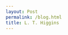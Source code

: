 ```yaml
---
layout: Post
permalink: /blog.html
title: L. T. Higgins
---
```


<html>
<head>
	<meta charset="utf-8">
	<meta name="viewport" content="width=device-width, initial-scale=1">
	<title> Blog </title>
</head>
<body>

</body>
</html>